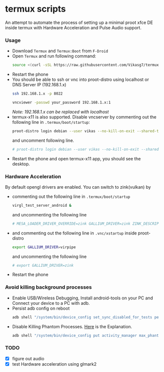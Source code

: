 # termux scripts
An attempt to automate the process of setting up a minimal proot xfce DE inside termux with Hardware Acceleration and Pulse Audio support.

### Usage
- Download `Termux` and `Termux:Boot` from `F-Droid`
- Open `Termux` and run following command:
  ```bash
  source <(curl -sSL https://raw.githubusercontent.com/Vikasg7/termux-scripts/main/scripts/1-install-proot-distro.sh) debian
  ```
- Restart the phone
- You should be able to ssh or vnc into proot-distro using localhost or DNS Server IP (192.168.1.x)
  ```bash
  ssh 192.168.1.x -p 8022
  ```
  ```bash
  vncviewer -passwd your_password 192.168.1.x:1
  ```
  _Note: 192.168.1.x can be replaced with localhost_
- termux-x11 is also supported. Disable vncserver by commenting out the following line in `.termux/boot/startup`:
  ```bash
  proot-distro login debian --user vikas --no-kill-on-exit --shared-tmp --bind $HOME/storage:/mnt/Phone -- /bin/bash -c 'rm -rf /tmp/.X* && vncserver -autokill yes'
  ```
  and uncomment following line.
  ```bash
  # proot-distro login debian --user vikas --no-kill-on-exit --shared-tmp --bind $HOME/storage:/mnt/Phone -- /bin/bash -c 'termux-x11 -xstartup "bash .vnc/xstartup" :1'
  ```
- Restart the phone and open termux-x11 app, you should see the desktop.

### Hardware Acceleration
By default opengl drivers are enabled. You can switch to zink(vulkan) by
- commenting out the following line in `.termux/boot/startup`
  ```bash
  virgl_test_server_android &
  ```
  and uncommenting the following line
  ```bash
  # MESA_LOADER_DRIVER_OVERRIDE=zink GALLIUM_DRIVER=zink ZINK_DESCRIPTORS=lazy virgl_test_server --use-egl-surfaceless --use-gles &
  ```
- and commenting out the following line in `.vnc/xstartup` inside proot-distro
  ```bash
  export GALLIUM_DRIVER=virpipe
  ```
  and uncommenting the following line
  ```bash
  # export GALLIUM_DRIVER=zink
  ```
- Restart the phone

### Avoid killing background processes
- Enable USB/Wireless Debugging, Install android-tools on your PC and Connect your device to a PC with adb. 
- Persist adb config on reboot
  ```bash
  adb shell "/system/bin/device_config set_sync_disabled_for_tests persistent"
  ```
- Disable Killing Phantom Processes. [Here](https://github.com/termux/termux-app/issues/2366#issuecomment-955149284) is the Explanation.
  ```bash
  adb shell "/system/bin/device_config put activity_manager max_phantom_processes 2147483647"
  ```

### TODO
- [x] figure out audio
- [x] test Hardware acceleration using glmark2
